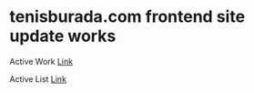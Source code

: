 # tenisburada.com frontend site update works

Active Work [Link](https://yesmancan.github.io/tenisburada/V2/index.html)


Active List [Link](https://yesmancan.github.io/tenisburada/V2/list.html)